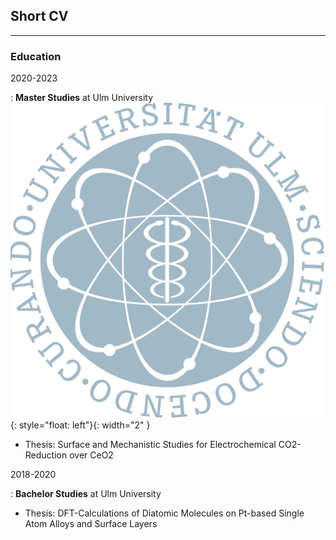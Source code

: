 ## Short CV

-------------------

### Education

2020-2023 

: **Master Studies** at Ulm University                                       ![image](UlmUniversity.png){: style="float: left"}{: width="2" }                  

  * Thesis: Surface and Mechanistic Studies for Electrochemical CO2-Reduction over CeO2 


2018-2020

: **Bachelor Studies** at Ulm University 

  * Thesis: DFT-Calculations of Diatomic Molecules on Pt-based Single Atom Alloys and Surface Layers
